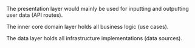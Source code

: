 The presentation layer would mainly be used for inputting and outputting user data (API routes).

The inner core domain layer holds all business logic (use cases).

The data layer holds all infrastructure implementations (data sources).
